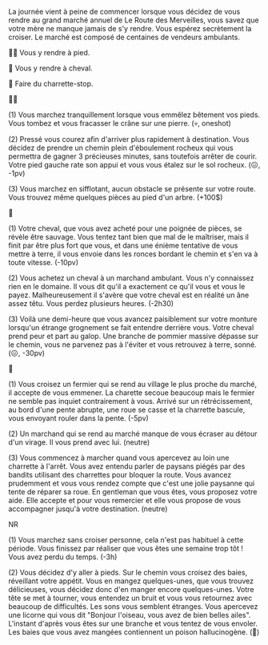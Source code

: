 La journée vient à peine de commencer lorsque vous décidez de vous rendre au grand marché annuel de Le Route des Merveilles, vous savez que votre mère ne manque jamais de s'y rendre. Vous espérez secrètement la croiser. Le marché est composé de centaines de vendeurs ambulants.

🚶‍♂️ Vous y rendre à pied.

🐴 Vous y rendre à cheval.

🚜 Faire du charrette-stop.


🚶‍♂️

(1) Vous marchez tranquillement lorsque vous emmêlez bêtement vos pieds. Vous tombez et vous fracasser le crâne sur une pierre.
(💀, oneshot)

(2) Pressé vous courez afin d'arriver plus rapidement à destination. Vous décidez de prendre un chemin plein d'éboulement rocheux qui vous permettra de gagner 3 précieuses minutes, sans toutefois arrêter de courir. Votre pied gauche rate son appui et vous vous étalez sur le sol rocheux.
(😖, -1pv)

(3) Vous marchez en sifflotant, aucun obstacle se présente sur votre route. Vous trouvez même quelques pièces au pied d'un arbre.
(+100$)


🐴

(1) Votre cheval, que vous avez acheté pour une poignée de pièces, se révèle être sauvage. Vous tentez tant bien que mal de le maîtriser, mais il finit par être plus fort que vous, et dans une énième tentative de vous mettre à terre, il vous envoie dans les ronces bordant le chemin et s'en va à toute vitesse.
(-10pv)

(2) Vous achetez un cheval à un marchand ambulant. Vous n'y connaissez rien en le domaine. Il vous dit qu'il a exactement ce qu'il vous et vous le payez. Malheureusement il s'avère que votre cheval est en réalité un âne assez têtu. Vous perdez plusieurs heures.
(-2h30)

(3) Voilà une demi-heure que vous avancez paisiblement sur votre monture lorsqu'un étrange grognement se fait entendre derrière vous. Votre cheval prend peur et part au galop. Une branche de pommier massive dépasse sur le chemin, vous ne parvenez pas à l'éviter et vous retrouvez à terre, sonné.
(😖, -30pv)


🚜

(1) Vous croisez un fermier qui se rend au village le plus proche du marché, il accepte de vous emmener. La charette secoue beaucoup mais le fermier ne semble pas inquiet contrairement à vous. Arrivé sur un rétrécissement, au bord d'une pente abrupte, une roue se casse et la charrette bascule, vous envoyant rouler dans la pente.
(-5pv)

(2) Un marchand qui se rend au marché manque de vous écraser au détour d'un virage. Il vous prend avec lui.
(neutre)

(3) Vous commencez à marcher quand vous apercevez au loin une charrette à l'arrêt. Vous avez entendu parler de paysans piégés par des bandits utilisant des charrettes pour bloquer la route. Vous avancez prudemment et vous vous rendez compte que c'est une jolie paysanne qui tente de réparer sa roue. En gentleman que vous êtes, vous proposez votre aide. Elle accepte et pour vous remercier et elle vous propose de vous accompagner jusqu'à votre destination.
(neutre)

NR

(1) Vous marchez sans croiser personne, cela n'est pas habituel à cette période. Vous finissez par réaliser que vous êtes une semaine trop tôt ! Vous avez perdu du temps.
(-3h)

(2) Vous décidez d'y aller à pieds. Sur le chemin vous croisez des baies, réveillant votre appétit. Vous en mangez quelques-unes, que vous trouvez délicieuses, vous décidez donc d'en manger encore quelques-unes. Votre tête se met à tourner, vous entendez un bruit et vous vous retournez avec beaucoup de difficultés. Les sons vous semblent étranges. Vous apercevez une licorne qui vous dit "Bonjour l'oiseau, vous avez de bien belles ailes". L'instant d'après vous êtes sur une branche et vous tentez de vous envoler. Les baies que vous avez mangées contiennent un poison hallucinogène.
(🤢)
